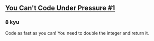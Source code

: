 <h2><a href=https://www.codewars.com/kata/53ee5429ba190077850011d4/train/typescript target="_blank">You Can't Code Under Pressure #1</a></h2><h3>8 kyu</h3><p>Code as fast as you can! You need to double the integer and return it.</p>